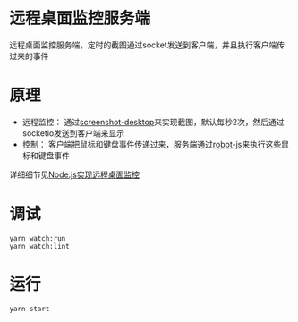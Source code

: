 # 远程桌面监控服务端

远程桌面监控服务端，定时的截图通过socket发送到客户端，并且执行客户端传过来的事件

# 原理

 - 远程监控： 通过[screenshot-desktop](https://github.com/bencevans/screenshot-desktop)来实现截图，默认每秒2次，然后通过socketio发送到客户端来显示
 - 控制： 客户端把鼠标和键盘事件传递过来，服务端通过[robot-js](https://github.com/robot/robot-js)来执行这些鼠标和键盘事件

详细细节见[Node.js实现远程桌面监控](https://juejin.im/post/5d18d4c36fb9a07ecb0bbe7b)

 # 调试

 ```
 yarn watch:run
 yarn watch:lint
 ```

 # 运行
 
 ```
 yarn start
 ```

